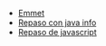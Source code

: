 - [Emmet](https://docs.emmet.io/cheat-sheet/)
- [Repaso con java info](https://nachordz7.github.io/py/Javascript/Java_info/)
- [Repaso de javascript](https://nachordz7.github.io/py/Javascript/Repaso/)

